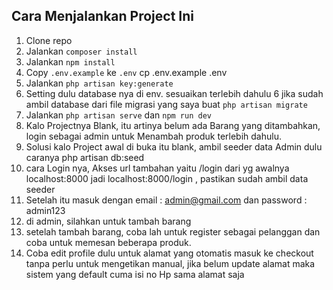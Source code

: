 ## Cara Menjalankan Project Ini

1. Clone repo
2. Jalankan `composer install`
3. Jalankan `npm install`
4. Copy `.env.example` ke `.env`   cp .env.example .env
5. Jalankan `php artisan key:generate`
6. Setting dulu database nya di env. sesuaikan terlebih dahulu
6  jika sudah ambil database dari file migrasi yang saya buat `php artisan migrate`
7. Jalankan `php artisan serve` dan `npm run dev`
8. Kalo Projectnya Blank, itu artinya belum ada Barang yang ditambahkan, login sebagai admin untuk Menambah produk terlebih dahulu.
9. Solusi kalo Project awal di buka itu blank, ambil seeder data Admin dulu caranya  php artisan db:seed
10. cara Login nya, Akses url tambahan yaitu /login dari yg awalnya localhost:8000 jadi localhost:8000/login , pastikan sudah ambil data seeder
11. Setelah itu masuk dengan email : admin@gmail.com dan password : admin123
12. di admin, silahkan untuk tambah barang
13. setelah tambah barang, coba lah untuk register sebagai pelanggan dan coba untuk memesan beberapa produk.
14. Coba edit profile dulu untuk alamat yang otomatis masuk ke checkout tanpa perlu untuk mengetikan manual, jika belum update alamat maka sistem yang default cuma isi no Hp sama alamat saja
    
